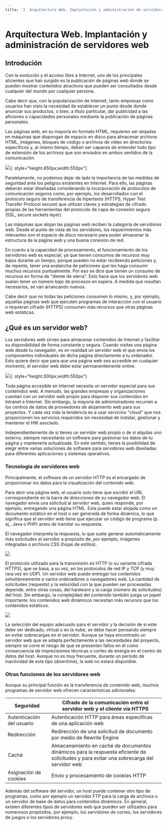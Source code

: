 ```yaml
---
title: '2. Arquitectura Web. Implantación y administración de servidores web'
---
```


# **Arquitectura Web. Implantación y administración de servidores web**

## Introdución

Con la evolución y el acceso libre a Internet, uno de los principales alicientes que han surgido es la publicación de páginas web donde se pueden mostrar contenidos atractivos que pueden ser consultados desde cualquier del mundo por cualquier persona. 

Cabe decir que, con la popularización de Internet, tanto empresas como usuarios han visto la necesidad de establecer un punto desde donde anunciar sus productos, o bien, a título particular, dar publicidad a las aficiones o capacidades personales mediante la publicación de páginas personales. 

Las páginas web, en su mayoría en formato HTML, requieren ser alojadas en máquinas que dispongan de espacio en disco para almacenar archivos HTML, imágenes, bloques de código o archivos de vídeo en directorios específicos y, al mismo tiempo, deben ser capaces de entender todo tipo de extensión de los archivos que son enviados en ambos sentidos de la comunicación. 

![](../img/servidor1.jpg){: style="height:450px;width:550px"}

Paralelamente, no podemos dejar de lado la importancia de las medidas de seguridad ante los peligros existentes en Internet. Para ello, las páginas deberán estar diseñadas considerando la incorporación de protocolos de comunicación seguros como, por ejemplo, los desarrollados con el protocolo seguro de transferencia de hipertexto (HTTPS, Hyper Text Transfer Protocol secure) que utilizan claves y estrategias de cifrado propias de las herramientas del protocolo de capa de conexión segura (SSL, secure sockets layer). 

Las máquinas que alojan las páginas web reciben la categoría de servidores web. Desde el punto de vista de los servidores, los requerimientos más relevantes son el espacio de disco necesario para poder almacenar la estructura de la página web y una buena conexión de red. 

En cuanto a la capacidad de procesamiento, el funcionamiento de los servidores web es especial, ya que tienen consumos de recursos muy bajos durante un tiempo, porque pueden no estar recibiendo peticiones y, de repente, tener una avalancha de peticiones que les haga consumir muchos recursos puntualmente. Por eso se dice que tienen un consumo de recursos en forma de "diente de sierra". Esto hace que los servidores web suelan tener un número bajo de procesos en espera. A medida que resultan necesarios, se van arrancando nuevos. 

Cabe decir que no todas las peticiones consumen lo mismo, y, por ejemplo, aquellas páginas web que ejecuten programas de interacción con el usuario o requieran cifrado (HTTPS) consumen más recursos que otras páginas web estáticas. 

## ¿Qué es un servidor web?

Los servidores web sirven para almacenar contenidos de Internet y facilitar su disponibilidad de forma constante y segura. Cuando visitas una página web desde tu navegador, es en realidad un servidor web el que envía los componentes individuales de dicha página directamente a tu ordenador. Esto quiere decir que para que una página web sea accesible en cualquier momento, el servidor web debe estar permanentemente online. 


![](../img/servodpr2.jpeg){: style="height:300px;width:550px"}


Toda página accesible en Internet necesita un servidor especial para sus contenidos web. A menudo, las grandes empresas y organizaciones cuentan con un servidor web propio para disponer sus contenidos en Intranet e Internet. Sin embargo, la mayoría de administradores recurren a los centros de datos de proveedores de alojamiento web para sus proyectos. Y cada vez más la tendencia es a usar servicios "cloud" que nos proporcionen los servicios requeridos sin necesidad de instalar, gestionar y mantener el HW asociado.

Independientemente de si tienes un servidor web propio o de si alquilas uno externo, siempre necesitarás un software para gestionar los datos de tu página y mantenerla actualizada. En este sentido, tienes la posibilidad de elegir entre varias soluciones de software para servidores web diseñadas para diferentes aplicaciones y sistemas operativos. 

### Tecnología de servidores web

Principalmente, el software de un servidor HTTP es el encargado de proporcionar los datos para la visualización del contenido web. 

Para abrir una página web, el usuario solo tiene que escribir el URL correspondiente en la barra de direcciones de su navegador web. El navegador envía una solicitud al servidor web, quien responde, por ejemplo, entregando una página HTML. Esta puede estar alojada como un documento estático en el host o ser generada de forma dinámica, lo que significa que el servidor web tiene que ejecutar un código de programa (p. ej., Java o PHP) antes de tramitar su respuesta. 

El navegador interpreta la respuesta, lo que suele generar automáticamente más solicitudes al servidor a propósito de, por ejemplo, imágenes integradas o archivos CSS (hojas de estilos). 

![](../img/tecnologias.png)

El protocolo utilizado para la transmisión es HTTP (o su variante cifrada HTTPS), que se basa, a su vez, en los protocolos de red IP y TCP (y muy rara vez en UDP). Un servidor web puede entregar los contenidos simultáneamente a varios ordenadores o navegadores web. La cantidad de solicitudes (requests) y la velocidad con la que pueden ser procesadas depende, entre otras cosas, del hardware y la carga (número de solicitudes) del host. Sin embargo, la complejidad del contenido también juega un papel importante: los contenidos web dinámicos necesitan más recursos que los contenidos estáticos. 

![](../img/tcpip.webp)

La selección del equipo adecuado para el servidor y la decisión de si este debe ser dedicado, virtual o en la nube, se debe hacer pensando siempre en evitar sobrecargas en el servidor. Aunque se haya encontrado un servidor web que se adapta perfectamente a las necesidades del proyecto, siempre se corre el riesgo de que se presenten fallos en él como consecuencia de imprecisiones técnicas o cortes de energía en el centro de datos del host. Aunque no es muy frecuente, durante un período de inactividad de este tipo (downtime), la web no estará disponible. 

### Otras funciones de los servidores web

Aunque su principal función es la transferencia de contenido web, muchos programas de servidor web ofrecen características adicionales: 

 Seguridad                  | Cifrado de la comunicación entre el servidor web y el cliente vía HTTPS                                                                   
----------------------------|-------------------------------------------------------------------------------------------------------------------------------------------
 Autenticación del usuario  | Autenticación HTTP para áreas específicas de una aplicación web                                                                           
 Redirección                | Redirección de una solicitud de documento por medio de Rewrite Engine                                                                     
 Caché                | Almacenamiento en caché de documentos dinámicos para la respuesta eficiente de solicitudes y para evitar una sobrecarga del servidor web  
 Asignación de cookies      | Envío y procesamiento de cookies HTTP    

Además del software del servidor, un host puede contener otro tipo de programas, como por ejemplo un servidor FTP para la carga de archivos o un servidor de base de datos para contenidos dinámicos. En general, existen diferentes tipos de servidores web que pueden ser utilizados para numerosos propósitos, por ejemplo, los servidores de correo, los servidores de juegos o los servidores proxy. 

